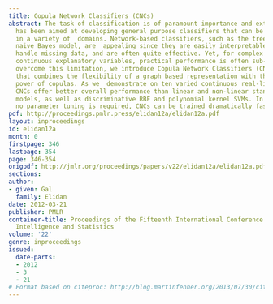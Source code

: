 ```yaml
---
title: Copula Network Classifiers (CNCs)
abstract: The task of classification is of paramount importance and extensive research
  has been aimed at developing general purpose classifiers that can be used effectively
  in a variety of  domains. Network-based classifiers, such as the tree augmented
  naive Bayes model, are  appealing since they are easily interpretable, can naturally
  handle missing data, and are often quite effective. Yet, for complex domains with
  continuous explanatory variables, practical performance is often sub-optimal. To
  overcome this limitation, we introduce Copula Network Classifiers (CNCs), a model
  that combines the flexibility of a graph based representation with the modeling
  power of copulas. As we  demonstrate on ten varied continuous real-life datasets,
  CNCs offer better overall performance than linear and non-linear standard generative
  models, as well as discriminative RBF and polynomial kernel SVMs. In addition, since
  no parameter tuning is required, CNCs can be trained dramatically faster than SVMs.
pdf: http://proceedings.pmlr.press/elidan12a/elidan12a.pdf
layout: inproceedings
id: elidan12a
month: 0
firstpage: 346
lastpage: 354
page: 346-354
origpdf: http://jmlr.org/proceedings/papers/v22/elidan12a/elidan12a.pdf
sections: 
author:
- given: Gal
  family: Elidan
date: 2012-03-21
publisher: PMLR
container-title: Proceedings of the Fifteenth International Conference on Artificial
  Intelligence and Statistics
volume: '22'
genre: inproceedings
issued:
  date-parts:
  - 2012
  - 3
  - 21
# Format based on citeproc: http://blog.martinfenner.org/2013/07/30/citeproc-yaml-for-bibliographies/
---
```

